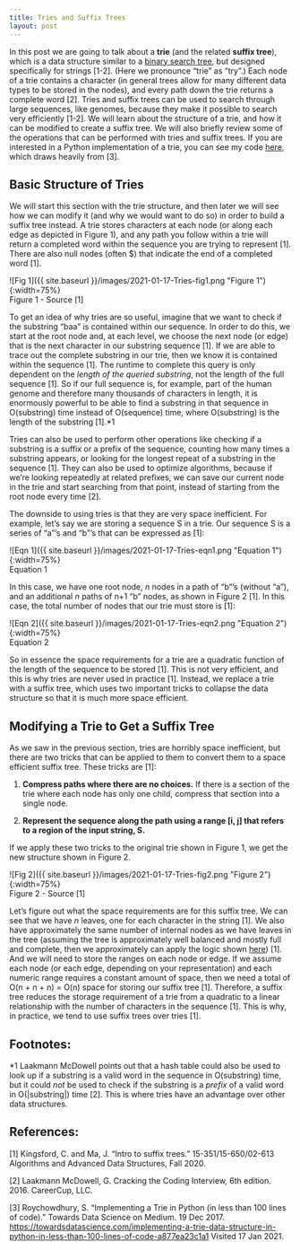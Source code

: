 ```yaml
---
title: Tries and Suffix Trees
layout: post
---
```


In this post we are going to talk about a **trie** (and the related **suffix tree**), which is a data structure similar to a [binary search tree](https://sassafras13.github.io/BinaryTrees/), but designed specifically for strings [1-2]. (Here we pronounce “trie” as “try”.) Each node of a trie contains a character (in general trees allow for many different data types to be stored in the nodes), and every path down the trie returns a complete word [2]. Tries and suffix trees can be used to search through large sequences, like genomes, because they make it possible to search very efficiently [1-2]. We will learn about the structure of a trie, and how it can be modified to create a suffix tree. We will also briefly review some of the operations that can be performed with tries and suffix trees. If you are interested in a Python implementation of a trie, you can see my code [here](https://github.com/sassafras13/coding-interview/tree/main/tries), which draws heavily from [3]. 

## Basic Structure of Tries 

We will start this section with the trie structure, and then later we will see how we can modify it (and why we would want to do so) in order to build a suffix tree instead. A trie stores characters at each node (or along each edge as depicted in Figure 1), and any path you follow within a trie will return a completed word within the sequence you are trying to represent [1]. There are also null nodes (often $) that indicate the end of a completed word [1]. 

![Fig 1]({{ site.baseurl }}/images/2021-01-17-Tries-fig1.png "Figure 1"){:width=75%}       
Figure 1 - Source [1]     

To get an idea of why tries are so useful, imagine that we want to check if the substring “baa” is contained within our sequence. In order to do this, we start at the root node and, at each level, we choose the next node (or edge) that is the next character in our substring sequence [1]. If we are able to trace out the complete substring in our trie, then we know it is contained within the sequence [1]. The runtime to complete this query is only dependent on the _length of the queried substring_, not the length of the full sequence [1]. So if our full sequence is, for example, part of the human genome and therefore many thousands of characters in length, it is enormously powerful to be able to find a substring in that sequence in O(substring) time instead of O(sequence) time, where O(substring) is the length of the substring [1].*1 

Tries can also be used to perform other operations like checking if a substring is a suffix or a prefix of the sequence, counting how many times a substring appears, or looking for the longest repeat of a substring in the sequence [1]. They can also be used to optimize algorithms, because if we’re looking repeatedly at related prefixes, we can save our current node in the trie and start searching from that point, instead of starting from the root node every time [2]. 

The downside to using tries is that they are very space inefficient. For example, let’s say we are storing a sequence S in a trie. Our sequence S is a series of “a”’s and “b”’s that can be expressed as [1]: 

![Eqn 1]({{ site.baseurl }}/images/2021-01-17-Tries-eqn1.png "Equation 1"){:width=75%}     
Equation 1     

In this case, we have one root node, _n_ nodes in a path of “b”’s (without “a”), and an additional _n_ paths of n+1 “b” nodes, as shown in Figure 2 [1]. In this case, the total number of nodes that our trie must store is [1]: 

![Eqn 2]({{ site.baseurl }}/images/2021-01-17-Tries-eqn2.png "Equation 2"){:width=75%}     
Equation 2    

So in essence the space requirements for a trie are a quadratic function of the length of the sequence to be stored [1]. This is not very efficient, and this is why tries are never used in practice [1]. Instead, we replace a trie with a suffix tree, which uses two important tricks to collapse the data structure so that it is much more space efficient. 

## Modifying a Trie to Get a Suffix Tree

As we saw in the previous section, tries are horribly space inefficient, but there are two tricks that can be applied to them to convert them to a space efficient suffix tree. These tricks are [1]: 

1. **Compress paths where there are no choices.** If there is a section of the trie where each node has only one child, compress that section into a single node.     

2. **Represent the sequence along the path using a range [i, j] that refers to a region of the input string, S.**    

If we apply these two tricks to the original trie shown in Figure 1, we get the new structure shown in Figure 2. 

![Fig 2]({{ site.baseurl }}/images/2021-01-17-Tries-fig2.png "Figure 2"){:width=75%}       
Figure 2 - Source [1]     

Let’s figure out what the space requirements are for this suffix tree. We can see that we have _n_ leaves, one for each character in the string [1]. We also have approximately the same number of internal nodes as we have leaves in the tree (assuming the tree is approximately well balanced and mostly full and complete, then we approximately can apply the logic shown [here](https://courses.cs.vt.edu/~cs3114/Fall10/Notes/T03a.BinaryTreeTheorems.pdf)) [1]. And we will need to store the ranges on each node or edge. If we assume each node (or each edge, depending on your representation) and each numeric range requires a constant amount of space, then we need a total of O(n + n + n) = O(n) space for storing our suffix tree [1]. Therefore, a suffix tree reduces the storage requirement of a trie from a quadratic to a linear relationship with the number of characters in the sequence [1]. This is why, in practice, we tend to use suffix trees over tries [1]. 

## Footnotes:

*1 Laakmann McDowell points out that a hash table could also be used to look up if a substring is a valid word in the sequence in O(substring) time, but it could _not_ be used to check if the substring is a _prefix_ of a valid word in O(|substring|) time [2]. This is where tries have an advantage over other data structures. 

## References:

[1] Kingsford, C. and Ma, J. “Intro to suffix trees.” 15-351/15-650/02-613 Algorithms and Advanced Data Structures, Fall 2020.

[2] Laakmann McDowell, G. Cracking the Coding Interview, 6th edition. 2016. CareerCup, LLC.

[3] Roychowdhury, S. “Implementing a Trie in Python (in less than 100 lines of code).” Towards Data Science on Medium. 19 Dec 2017. <https://towardsdatascience.com/implementing-a-trie-data-structure-in-python-in-less-than-100-lines-of-code-a877ea23c1a1> Visited 17 Jan 2021. 
